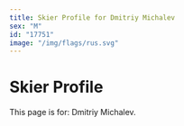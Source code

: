 ```yaml
---
title: Skier Profile for Dmitriy Michalev
sex: "M"
id: "17751"
image: "/img/flags/rus.svg" 
---
```


# Skier Profile

This page is for: Dmitriy Michalev.
    